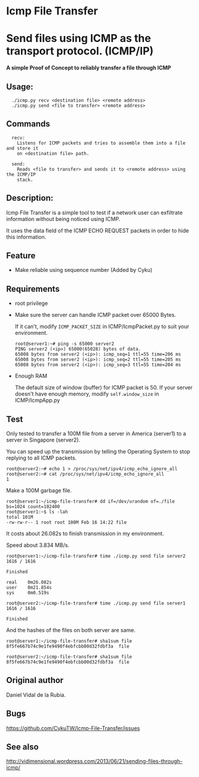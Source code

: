 # Icmp File Transfer
# Send files using ICMP as the transport protocol. (ICMP/IP)

**A simple Proof of Concept to reliably transfer a file through ICMP**

## Usage:

```
  ./icmp.py recv <destination file> <remote address>
  ./icmp.py send <file to transfer> <remote address>
```

## Commands

```
  recv: 
    Listens for ICMP packets and tries to assemble them into a file and store it
    on <destination file> path.
 
  send:
    Reads <file to transfer> and sends it to <remote address> using the ICMP/IP
    stack.
```


## Description:
  Icmp File Transfer is a simple tool to test if a network user can exfiltrate information without being noticed using ICMP.
  
  It uses the data field of the ICMP ECHO REQUEST packets in order to hide this information.   

## Feature
- Make reliable using sequence number (Added by Cyku)

## Requirements

- root privilege

- Make sure the server can handle ICMP packet over 65000 Bytes.

  If it can't, modify `ICMP_PACKET_SIZE` in ICMP/IcmpPacket.py to suit your environment.
  ```
  root@server1:~# ping -s 65000 server2
  PING server2 (<ip>) 65000(65028) bytes of data.
  65008 bytes from server2 (<ip>): icmp_seq=1 ttl=55 time=206 ms
  65008 bytes from server2 (<ip>): icmp_seq=2 ttl=55 time=205 ms
  65008 bytes from server2 (<ip>): icmp_seq=3 ttl=55 time=204 ms
  ```

- Enough RAM

  The default size of window (buffer) for ICMP packet is 50. If your server doesn't have enough memory, modify `self.window_size` in ICMP/IcmpApp.py


## Test

Only tested to transfer a 100M file from a server in America (server1) to a server in Singapore (server2).

You can speed up the transmission by telling the Operating System to stop replying to all ICMP packets.

```
root@server2:~# echo 1 > /proc/sys/net/ipv4/icmp_echo_ignore_all
root@server2:~# cat /proc/sys/net/ipv4/icmp_echo_ignore_all
1
```

Make a 100M garbage file.

```
root@server1:~/icmp-file-transfer# dd if=/dev/urandom of=./file bs=1024 count=102400
root@server1:~$ ls -lah
total 101M
-rw-rw-r-- 1 root root 100M Feb 16 14:22 file
```

It costs about 26.082s to finish transmission in my environment.

Speed about 3.834 MB/s.

```
root@server1:~/icmp-file-transfer# time ./icmp.py send file server2
1616 / 1616

Finished

real    0m26.082s
user    0m21.854s
sys     0m0.519s

root@server2:~/icmp-file-transfer# time ./icmp.py send file server1
1616 / 1616

Finished
```

And the hashes of the files on both server are same.

```
root@server1:~/icmp-file-transfer# sha1sum file
8f5fe667b74c9e1fe9490f4ebfcbb00d32fdbf3a  file

root@server2:~/icmp-file-transfer# sha1sum file
8f5fe667b74c9e1fe9490f4ebfcbb00d32fdbf3a  file
```

## Original author
  Daniel Vidal de la Rubia.


## Bugs
  https://github.com/CykuTW/Icmp-File-Transfer/issues


## See also
  http://vidimensional.wordpress.com/2013/06/21/sending-files-through-icmp/

